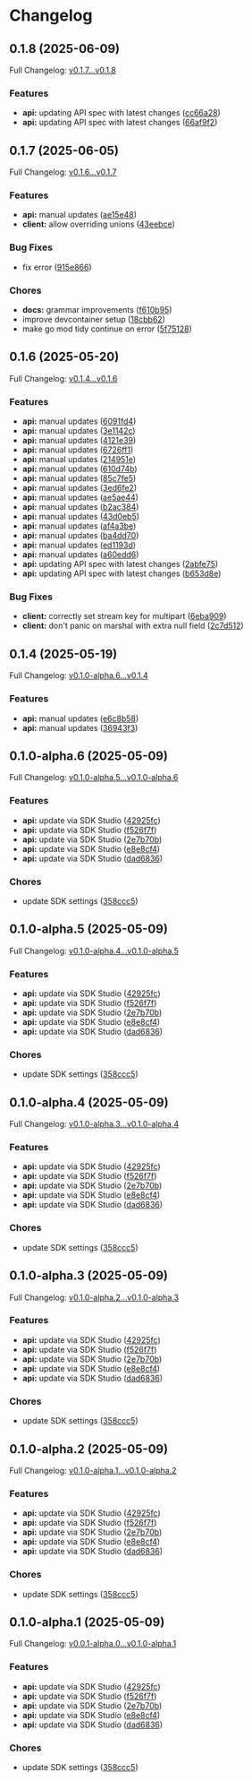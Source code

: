 # Changelog

## 0.1.8 (2025-06-09)

Full Changelog: [v0.1.7...v0.1.8](https://github.com/LiquidMetal-AI/lm-raindrop-go-sdk/compare/v0.1.7...v0.1.8)

### Features

* **api:** updating API spec with latest changes ([cc66a28](https://github.com/LiquidMetal-AI/lm-raindrop-go-sdk/commit/cc66a28b76ebe8da54086b5306ffbfe78a87e85c))
* **api:** updating API spec with latest changes ([66af9f2](https://github.com/LiquidMetal-AI/lm-raindrop-go-sdk/commit/66af9f272c2dc0fe1be207c9a01865f6407c3293))

## 0.1.7 (2025-06-05)

Full Changelog: [v0.1.6...v0.1.7](https://github.com/LiquidMetal-AI/lm-raindrop-go-sdk/compare/v0.1.6...v0.1.7)

### Features

* **api:** manual updates ([ae15e48](https://github.com/LiquidMetal-AI/lm-raindrop-go-sdk/commit/ae15e48aaf78051388559009c080585f8c32732d))
* **client:** allow overriding unions ([43eebce](https://github.com/LiquidMetal-AI/lm-raindrop-go-sdk/commit/43eebce8b03f83e091a715a0c7cccde4a5ef3ca3))


### Bug Fixes

* fix error ([915e866](https://github.com/LiquidMetal-AI/lm-raindrop-go-sdk/commit/915e8666e23fe1623508e0dea66d24596a4fd9df))


### Chores

* **docs:** grammar improvements ([f610b95](https://github.com/LiquidMetal-AI/lm-raindrop-go-sdk/commit/f610b95acda7c6c560176258e75fb2675f5252d6))
* improve devcontainer setup ([18cbb62](https://github.com/LiquidMetal-AI/lm-raindrop-go-sdk/commit/18cbb62905b316c1d397771314b7bd61d0087874))
* make go mod tidy continue on error ([5f75128](https://github.com/LiquidMetal-AI/lm-raindrop-go-sdk/commit/5f751282a849afd86667ad41047fe1cad1106178))

## 0.1.6 (2025-05-20)

Full Changelog: [v0.1.4...v0.1.6](https://github.com/LiquidMetal-AI/lm-raindrop-go-sdk/compare/v0.1.4...v0.1.6)

### Features

* **api:** manual updates ([6091fd4](https://github.com/LiquidMetal-AI/lm-raindrop-go-sdk/commit/6091fd44cb73b7f1e9c25c962422cfa412392ec5))
* **api:** manual updates ([3e1142c](https://github.com/LiquidMetal-AI/lm-raindrop-go-sdk/commit/3e1142c561c8f17c44453fb6f492555cb1013546))
* **api:** manual updates ([4121e39](https://github.com/LiquidMetal-AI/lm-raindrop-go-sdk/commit/4121e398370344462a5c0271a9c0647035a2894e))
* **api:** manual updates ([6726ff1](https://github.com/LiquidMetal-AI/lm-raindrop-go-sdk/commit/6726ff19221fabd4e467d3e2e318faabdb0ae03a))
* **api:** manual updates ([214951e](https://github.com/LiquidMetal-AI/lm-raindrop-go-sdk/commit/214951e4a0e9640738a74d8c476a3da46923892b))
* **api:** manual updates ([610d74b](https://github.com/LiquidMetal-AI/lm-raindrop-go-sdk/commit/610d74b10e12b320aaec8bd8f95c39a5ceece7d0))
* **api:** manual updates ([85c7fe5](https://github.com/LiquidMetal-AI/lm-raindrop-go-sdk/commit/85c7fe5e004272eb52dc148e242bca27188d1c27))
* **api:** manual updates ([3ed6fe2](https://github.com/LiquidMetal-AI/lm-raindrop-go-sdk/commit/3ed6fe229e17fdb06bc4aa6b2a3a2d0b3efcbcb9))
* **api:** manual updates ([ae5ae44](https://github.com/LiquidMetal-AI/lm-raindrop-go-sdk/commit/ae5ae448a4b4349d56140e27d654a5a0bc8da879))
* **api:** manual updates ([b2ac384](https://github.com/LiquidMetal-AI/lm-raindrop-go-sdk/commit/b2ac384929fdabd51c20f1906b5c3117b6dfd491))
* **api:** manual updates ([43d0eb5](https://github.com/LiquidMetal-AI/lm-raindrop-go-sdk/commit/43d0eb596d57bceef8e691d00bef318a6c85dd70))
* **api:** manual updates ([af4a3be](https://github.com/LiquidMetal-AI/lm-raindrop-go-sdk/commit/af4a3beaaa480a40766c63378e7825c83dd6b135))
* **api:** manual updates ([ba4dd70](https://github.com/LiquidMetal-AI/lm-raindrop-go-sdk/commit/ba4dd70f63d101c9e78f44166c079dcc324d8bf1))
* **api:** manual updates ([ed1193d](https://github.com/LiquidMetal-AI/lm-raindrop-go-sdk/commit/ed1193d24cca11982c0f1646a46ec35755693304))
* **api:** manual updates ([a60edd6](https://github.com/LiquidMetal-AI/lm-raindrop-go-sdk/commit/a60edd617da363ee45c22f0f8790c75fddf5bb74))
* **api:** updating API spec with latest changes ([2abfe75](https://github.com/LiquidMetal-AI/lm-raindrop-go-sdk/commit/2abfe75c174b9e538c218e8e0f739f8cd612fe3f))
* **api:** updating API spec with latest changes ([b653d8e](https://github.com/LiquidMetal-AI/lm-raindrop-go-sdk/commit/b653d8e922820cb39966fa3634418973c83cd4d5))


### Bug Fixes

* **client:** correctly set stream key for multipart ([6eba909](https://github.com/LiquidMetal-AI/lm-raindrop-go-sdk/commit/6eba909e2a7cb0774bebf8264fb9b2a4435ea137))
* **client:** don't panic on marshal with extra null field ([2c7d512](https://github.com/LiquidMetal-AI/lm-raindrop-go-sdk/commit/2c7d512c31a2a02710fda931b890fb298f3d356c))

## 0.1.4 (2025-05-19)

Full Changelog: [v0.1.0-alpha.6...v0.1.4](https://github.com/LiquidMetal-AI/lm-raindrop-go-sdk/compare/v0.1.0-alpha.6...v0.1.4)

### Features

* **api:** manual updates ([e6c8b58](https://github.com/LiquidMetal-AI/lm-raindrop-go-sdk/commit/e6c8b58a97c9c614096e5dca5afeefedcff1cb36))
* **api:** manual updates ([36943f3](https://github.com/LiquidMetal-AI/lm-raindrop-go-sdk/commit/36943f3532e43b68f68c171f404f0053b42cf8c9))

## 0.1.0-alpha.6 (2025-05-09)

Full Changelog: [v0.1.0-alpha.5...v0.1.0-alpha.6](https://github.com/LiquidMetal-AI/lm-raindrop-go-sdk/compare/v0.1.0-alpha.5...v0.1.0-alpha.6)

### Features

* **api:** update via SDK Studio ([42925fc](https://github.com/LiquidMetal-AI/lm-raindrop-go-sdk/commit/42925fc05e596c5eb20c13ebcd253c58505e4e8a))
* **api:** update via SDK Studio ([f526f7f](https://github.com/LiquidMetal-AI/lm-raindrop-go-sdk/commit/f526f7f9aafa31c11a31b22d3bccb13bc32ca1fa))
* **api:** update via SDK Studio ([2e7b70b](https://github.com/LiquidMetal-AI/lm-raindrop-go-sdk/commit/2e7b70bd26ff600be2c59df52f891c9254fc6ac0))
* **api:** update via SDK Studio ([e8e8cf4](https://github.com/LiquidMetal-AI/lm-raindrop-go-sdk/commit/e8e8cf4bd2460995d1e0fc0343a7e2350e00e07a))
* **api:** update via SDK Studio ([dad6836](https://github.com/LiquidMetal-AI/lm-raindrop-go-sdk/commit/dad683675cf3e17ca1e0ff453804096bfd930ff3))


### Chores

* update SDK settings ([358ccc5](https://github.com/LiquidMetal-AI/lm-raindrop-go-sdk/commit/358ccc521d5a286d7a01323677ddcfc098a17820))

## 0.1.0-alpha.5 (2025-05-09)

Full Changelog: [v0.1.0-alpha.4...v0.1.0-alpha.5](https://github.com/LiquidMetal-AI/lm-raindrop-go-sdk/compare/v0.1.0-alpha.4...v0.1.0-alpha.5)

### Features

* **api:** update via SDK Studio ([42925fc](https://github.com/LiquidMetal-AI/lm-raindrop-go-sdk/commit/42925fc05e596c5eb20c13ebcd253c58505e4e8a))
* **api:** update via SDK Studio ([f526f7f](https://github.com/LiquidMetal-AI/lm-raindrop-go-sdk/commit/f526f7f9aafa31c11a31b22d3bccb13bc32ca1fa))
* **api:** update via SDK Studio ([2e7b70b](https://github.com/LiquidMetal-AI/lm-raindrop-go-sdk/commit/2e7b70bd26ff600be2c59df52f891c9254fc6ac0))
* **api:** update via SDK Studio ([e8e8cf4](https://github.com/LiquidMetal-AI/lm-raindrop-go-sdk/commit/e8e8cf4bd2460995d1e0fc0343a7e2350e00e07a))
* **api:** update via SDK Studio ([dad6836](https://github.com/LiquidMetal-AI/lm-raindrop-go-sdk/commit/dad683675cf3e17ca1e0ff453804096bfd930ff3))


### Chores

* update SDK settings ([358ccc5](https://github.com/LiquidMetal-AI/lm-raindrop-go-sdk/commit/358ccc521d5a286d7a01323677ddcfc098a17820))

## 0.1.0-alpha.4 (2025-05-09)

Full Changelog: [v0.1.0-alpha.3...v0.1.0-alpha.4](https://github.com/LiquidMetal-AI/lm-raindrop-go-sdk/compare/v0.1.0-alpha.3...v0.1.0-alpha.4)

### Features

* **api:** update via SDK Studio ([42925fc](https://github.com/LiquidMetal-AI/lm-raindrop-go-sdk/commit/42925fc05e596c5eb20c13ebcd253c58505e4e8a))
* **api:** update via SDK Studio ([f526f7f](https://github.com/LiquidMetal-AI/lm-raindrop-go-sdk/commit/f526f7f9aafa31c11a31b22d3bccb13bc32ca1fa))
* **api:** update via SDK Studio ([2e7b70b](https://github.com/LiquidMetal-AI/lm-raindrop-go-sdk/commit/2e7b70bd26ff600be2c59df52f891c9254fc6ac0))
* **api:** update via SDK Studio ([e8e8cf4](https://github.com/LiquidMetal-AI/lm-raindrop-go-sdk/commit/e8e8cf4bd2460995d1e0fc0343a7e2350e00e07a))
* **api:** update via SDK Studio ([dad6836](https://github.com/LiquidMetal-AI/lm-raindrop-go-sdk/commit/dad683675cf3e17ca1e0ff453804096bfd930ff3))


### Chores

* update SDK settings ([358ccc5](https://github.com/LiquidMetal-AI/lm-raindrop-go-sdk/commit/358ccc521d5a286d7a01323677ddcfc098a17820))

## 0.1.0-alpha.3 (2025-05-09)

Full Changelog: [v0.1.0-alpha.2...v0.1.0-alpha.3](https://github.com/LiquidMetal-AI/lm-raindrop-go-sdk/compare/v0.1.0-alpha.2...v0.1.0-alpha.3)

### Features

* **api:** update via SDK Studio ([42925fc](https://github.com/LiquidMetal-AI/lm-raindrop-go-sdk/commit/42925fc05e596c5eb20c13ebcd253c58505e4e8a))
* **api:** update via SDK Studio ([f526f7f](https://github.com/LiquidMetal-AI/lm-raindrop-go-sdk/commit/f526f7f9aafa31c11a31b22d3bccb13bc32ca1fa))
* **api:** update via SDK Studio ([2e7b70b](https://github.com/LiquidMetal-AI/lm-raindrop-go-sdk/commit/2e7b70bd26ff600be2c59df52f891c9254fc6ac0))
* **api:** update via SDK Studio ([e8e8cf4](https://github.com/LiquidMetal-AI/lm-raindrop-go-sdk/commit/e8e8cf4bd2460995d1e0fc0343a7e2350e00e07a))
* **api:** update via SDK Studio ([dad6836](https://github.com/LiquidMetal-AI/lm-raindrop-go-sdk/commit/dad683675cf3e17ca1e0ff453804096bfd930ff3))


### Chores

* update SDK settings ([358ccc5](https://github.com/LiquidMetal-AI/lm-raindrop-go-sdk/commit/358ccc521d5a286d7a01323677ddcfc098a17820))

## 0.1.0-alpha.2 (2025-05-09)

Full Changelog: [v0.1.0-alpha.1...v0.1.0-alpha.2](https://github.com/LiquidMetal-AI/lm-raindrop-go-sdk/compare/v0.1.0-alpha.1...v0.1.0-alpha.2)

### Features

* **api:** update via SDK Studio ([42925fc](https://github.com/LiquidMetal-AI/lm-raindrop-go-sdk/commit/42925fc05e596c5eb20c13ebcd253c58505e4e8a))
* **api:** update via SDK Studio ([f526f7f](https://github.com/LiquidMetal-AI/lm-raindrop-go-sdk/commit/f526f7f9aafa31c11a31b22d3bccb13bc32ca1fa))
* **api:** update via SDK Studio ([2e7b70b](https://github.com/LiquidMetal-AI/lm-raindrop-go-sdk/commit/2e7b70bd26ff600be2c59df52f891c9254fc6ac0))
* **api:** update via SDK Studio ([e8e8cf4](https://github.com/LiquidMetal-AI/lm-raindrop-go-sdk/commit/e8e8cf4bd2460995d1e0fc0343a7e2350e00e07a))
* **api:** update via SDK Studio ([dad6836](https://github.com/LiquidMetal-AI/lm-raindrop-go-sdk/commit/dad683675cf3e17ca1e0ff453804096bfd930ff3))


### Chores

* update SDK settings ([358ccc5](https://github.com/LiquidMetal-AI/lm-raindrop-go-sdk/commit/358ccc521d5a286d7a01323677ddcfc098a17820))

## 0.1.0-alpha.1 (2025-05-09)

Full Changelog: [v0.0.1-alpha.0...v0.1.0-alpha.1](https://github.com/LiquidMetal-AI/lm-raindrop-go-sdk/compare/v0.0.1-alpha.0...v0.1.0-alpha.1)

### Features

* **api:** update via SDK Studio ([42925fc](https://github.com/LiquidMetal-AI/lm-raindrop-go-sdk/commit/42925fc05e596c5eb20c13ebcd253c58505e4e8a))
* **api:** update via SDK Studio ([f526f7f](https://github.com/LiquidMetal-AI/lm-raindrop-go-sdk/commit/f526f7f9aafa31c11a31b22d3bccb13bc32ca1fa))
* **api:** update via SDK Studio ([2e7b70b](https://github.com/LiquidMetal-AI/lm-raindrop-go-sdk/commit/2e7b70bd26ff600be2c59df52f891c9254fc6ac0))
* **api:** update via SDK Studio ([e8e8cf4](https://github.com/LiquidMetal-AI/lm-raindrop-go-sdk/commit/e8e8cf4bd2460995d1e0fc0343a7e2350e00e07a))
* **api:** update via SDK Studio ([dad6836](https://github.com/LiquidMetal-AI/lm-raindrop-go-sdk/commit/dad683675cf3e17ca1e0ff453804096bfd930ff3))


### Chores

* update SDK settings ([358ccc5](https://github.com/LiquidMetal-AI/lm-raindrop-go-sdk/commit/358ccc521d5a286d7a01323677ddcfc098a17820))
